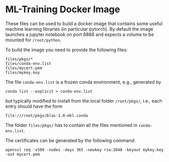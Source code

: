 # ML-Training Docker Image

These files can be used to build a docker image that contains some useful 
machine learning libraries (in particular pytorch). By default the image
launches a jupyter notebook on port 8888 and expects a volume to be
mounted for `/root/python`.

To build the image you need to provide the following files:

    files/pkgs/*
    files/conda-env.list
    files/mycert.pem
    files/mykey.key

The file `conda-env.list` is a frozen conda environment, e.g., generated by

    conda list --explicit > conda-env.list

but typically modified to install from the local folder `/root/pkgs/`,
i.e., each entry should have the form

    file:///root/pkgs/blas-1.0-mkl.conda

The folder `files/pkgs/` has to contain all the files mentioned in
`conda-env.list`.

The certificates can be generated by the following command:

    openssl req -x509 -nodes -days 365 -newkey rsa:2048 -keyout mykey.key -out mycert.pem


